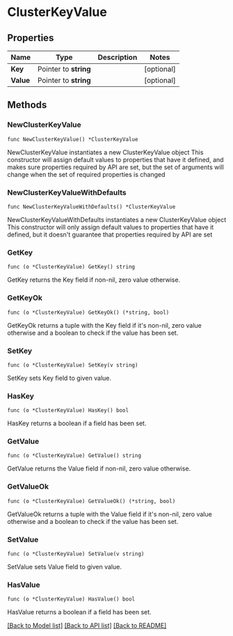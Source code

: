 # ClusterKeyValue

## Properties

Name | Type | Description | Notes
------------ | ------------- | ------------- | -------------
**Key** | Pointer to **string** |  | [optional] 
**Value** | Pointer to **string** |  | [optional] 

## Methods

### NewClusterKeyValue

`func NewClusterKeyValue() *ClusterKeyValue`

NewClusterKeyValue instantiates a new ClusterKeyValue object
This constructor will assign default values to properties that have it defined,
and makes sure properties required by API are set, but the set of arguments
will change when the set of required properties is changed

### NewClusterKeyValueWithDefaults

`func NewClusterKeyValueWithDefaults() *ClusterKeyValue`

NewClusterKeyValueWithDefaults instantiates a new ClusterKeyValue object
This constructor will only assign default values to properties that have it defined,
but it doesn't guarantee that properties required by API are set

### GetKey

`func (o *ClusterKeyValue) GetKey() string`

GetKey returns the Key field if non-nil, zero value otherwise.

### GetKeyOk

`func (o *ClusterKeyValue) GetKeyOk() (*string, bool)`

GetKeyOk returns a tuple with the Key field if it's non-nil, zero value otherwise
and a boolean to check if the value has been set.

### SetKey

`func (o *ClusterKeyValue) SetKey(v string)`

SetKey sets Key field to given value.

### HasKey

`func (o *ClusterKeyValue) HasKey() bool`

HasKey returns a boolean if a field has been set.

### GetValue

`func (o *ClusterKeyValue) GetValue() string`

GetValue returns the Value field if non-nil, zero value otherwise.

### GetValueOk

`func (o *ClusterKeyValue) GetValueOk() (*string, bool)`

GetValueOk returns a tuple with the Value field if it's non-nil, zero value otherwise
and a boolean to check if the value has been set.

### SetValue

`func (o *ClusterKeyValue) SetValue(v string)`

SetValue sets Value field to given value.

### HasValue

`func (o *ClusterKeyValue) HasValue() bool`

HasValue returns a boolean if a field has been set.


[[Back to Model list]](../README.md#documentation-for-models) [[Back to API list]](../README.md#documentation-for-api-endpoints) [[Back to README]](../README.md)


